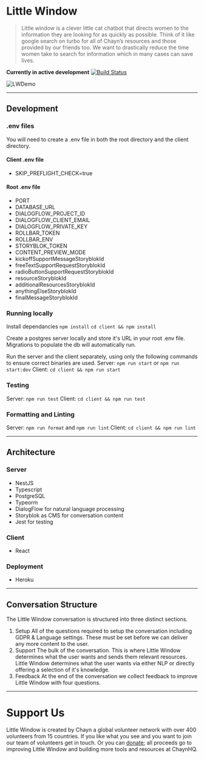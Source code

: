 # Little Window
> Little window is a clever little cat chatbot that directs women to the information they are looking for as quickly as possible. Think of it like google search on turbo for all of Chayn’s resources and those provided by our friends too. We want to drastically reduce the time women take to search for information which in many cases can save lives.

**Currently in active development**
[![Build Status](https://travis-ci.org/chaynHQ/soulmedicine.svg?branch=master)](https://travis-ci.org/chaynHQ/little-window)

![LWDemo](https://user-images.githubusercontent.com/24212625/37564932-9ac46b84-2a97-11e8-8087-127b9225db75.gif)

___

## Development

### .env files
You will need to create a .env file in both the root directory and the client directory.

#### Client .env file
- SKIP_PREFLIGHT_CHECK=true

#### Root .env file

- PORT
- DATABASE_URL
- DIALOGFLOW_PROJECT_ID
- DIALOGFLOW_CLIENT_EMAIL
- DIALOGFLOW_PRIVATE_KEY
- ROLLBAR_TOKEN
- ROLLBAR_ENV
- STORYBLOK_TOKEN
- CONTENT_PREVIEW_MODE
- kickoffSupportMessageStoryblokId
- freeTextSupportRequestStoryblokId
- radioButtonSupportRequestStoryblokId
- resourceStoryblokId
- additionalResourcesStoryblokId
- anythingElseStoryblokId
- finalMessageStoryblokId

### Running locally
Install dependancies
`npm install`
`cd client && npm install`

Create a postgres server locally and store it's URL in your root .env file.
Migrations to populate the db will automatically run.

Run the server and the client separately, using only the following commands to ensure correct binaries are used.
Server: `npm run start` or `npm run start:dev`
Client: `cd client && npm run start`

### Testing
Server: `npm run test`
Client:  `cd client && npm run test`

### Formatting and Linting
Server: `npm run format` and `npm run lint`
Client: `cd client && npm run lint`

___


## Architecture

### Server
- NestJS
- Typescript
- PostgreSQL
- Typeorm
- DialogFlow for natural language processing
- Storyblok as CMS for conversation content
- Jest for testing

### Client
- React

### Deployment
- Heroku

___


## Conversation Structure
The Little Window conversation is structured into three distinct sections.
1) Setup
All of the questions required to setup the conversation including GDPR & Language settings. These must be set before we can deliver any more content to the user.
2) Support
The bulk of the conversation. This is where Little Window determines what the user wants and sends them relevant resources. Little Window determines what the user wants via either NLP or directly offering a selection of it's knowledge.
3) Feedback
At the end of the conversation we collect feedback to improve Little Window with four questions.

___


# Support Us
Little Window is created by Chayn a global volunteer network with over 400 volunteers from 15 countries. If you like what you see and you want to join our team of volunteers get in touch. Or you can [donate](https://www.paypal.me/chaynhq); all proceeds go to improving Little Window and building more tools and resources at ChaynHQ.
